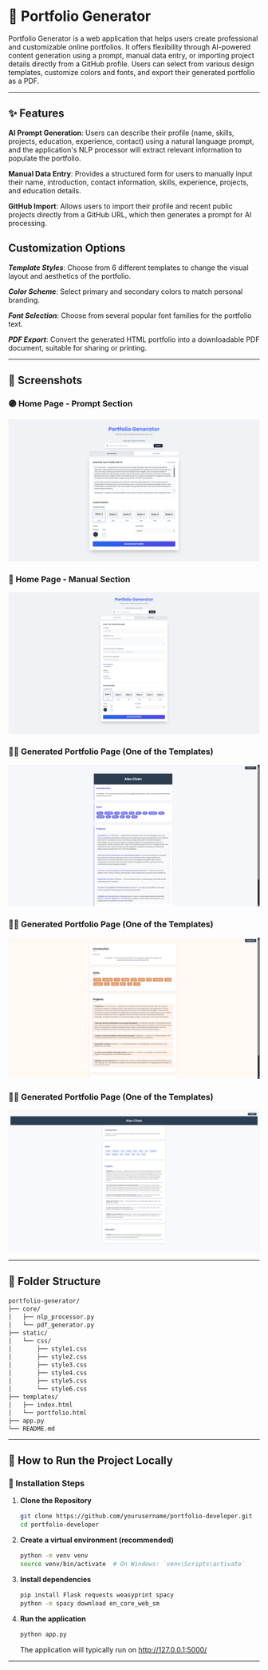﻿
# 🧠 Portfolio Generator

Portfolio Generator is a web application that helps users create professional and customizable online portfolios. It offers flexibility through AI-powered content generation using a prompt, manual data entry, or importing project details directly from a GitHub profile. Users can select from various design templates, customize colors and fonts, and export their generated portfolio as a PDF.

---

## ✨ Features

**AI Prompt Generation**: Users can describe their profile (name, skills, projects, education, experience, contact) using a natural language prompt, and the application's NLP processor will extract relevant information to populate the portfolio.

**Manual Data Entry**: Provides a structured form for users to manually input their name, introduction, contact information, skills, experience, projects, and education details.

**GitHub Import**: Allows users to import their profile and recent public projects directly from a GitHub URL, which then generates a prompt for AI processing.

## Customization Options

***Template Styles***: Choose from 6 different templates to change the visual layout and aesthetics of the portfolio.

***Color Scheme***: Select primary and secondary colors to match personal branding.

***Font Selection***: Choose from several popular font families for the portfolio text.

***PDF Export***: Convert the generated HTML portfolio into a downloadable PDF document, suitable for sharing or printing.

---

## 📸 Screenshots

### 🟣 Home Page - Prompt Section

![Landing Page](./Screenshots/Prompt.png)

### 🧾 Home Page - Manual Section
![Prompt Input](./Screenshots/Manual.png)

### 🧑‍💻 Generated Portfolio Page (One of the Templates)

![Generated Portfolio](./Screenshots/p1.png)

### 🧑‍💻 Generated Portfolio Page (One of the Templates)

![Generated Portfolio](./Screenshots/p2.png)

### 🧑‍💻 Generated Portfolio Page (One of the Templates)

![Generated Portfolio](./Screenshots/p3.png)




---

## 📁 Folder Structure
```
portfolio-generator/
├── core/
│   ├── nlp_processor.py
│   └── pdf_generator.py
├── static/
│   └── css/
│       ├── style1.css
│       ├── style2.css
│       ├── style3.css
│       ├── style4.css
│       ├── style5.css
│       └── style6.css
├── templates/
│   ├── index.html
│   └── portfolio.html
├── app.py
└── README.md
```
---

## 🚀 How to Run the Project Locally


### 🔧 Installation Steps

1. **Clone the Repository**
   ```bash
   git clone https://github.com/yourusername/portfolio-developer.git
   cd portfolio-developer
   ```
2. **Create a virtual environment (recommended)**
   ```bash
   python -m venv venv
   source venv/bin/activate  # On Windows: `venv\Scripts\activate`
   ```
3. **Install dependencies**
   ```bash
   pip install Flask requests weasyprint spacy
   python -m spacy download en_core_web_sm
   ```
4. **Run the application**
   ```bash
   python app.py
   ```
   The application will typically run on http://127.0.0.1:5000/
---
   
